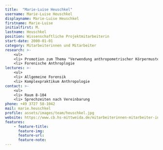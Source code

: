 ```yaml
---
title:  "Marie-Luise Heuschkel"
username: Marie-Luise Heuschkel
displayname: Marie-Luise Heuschkel
firstname: Marie-Luise
initialfirst: M.
lastname: Heuschkel
position: Wissenschaftliche Projektmitarbeiterin
start-date: 2000-01-01
category: Mitarbeiterinnen und Mitarbeiter
research: >- 
    <ul>
    <li> Promotion zum Thema "Verwendung anthropometrischer Körpermuster für die Personenzuordnung mittels digitaler Verfahren."
    <li> Forenische Anthroplogie
lectures: >-
    <ul>
    <li> Allgemeine Forensik
    <li> Komplexpraktikum Anthropologie
contact: >-
    <ul>
    <li> Raum 8-104
    <li> Sprechzeiten nach Vereinbarung
phone: +49 3727 58-1042
mail: marie.heuschkel
profile: assets/images/team/heuschkel.jpg
website: https://www.cb.hs-mittweida.de/mitarbeiterinnen-mitarbeiter-in-ihren-fachgruppen/heuschkel-marie-luise/
features:
    - feature-title: 
      feature-img: 
      feature-url: 
      feature-note: 
---
```

